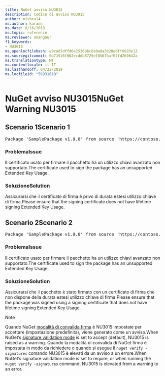 ```yaml
---
title: NuGet avviso NU3015
description: Codice di avviso NU3015
author: mishra14
ms.author: karann
ms.date: 8/16/2018
ms.topic: reference
ms.reviewer: anangaur
f1_keywords:
- NU3015
ms.openlocfilehash: e9ca85dffd6e253086c0a0a0a3920e0ffd893e12
ms.sourcegitcommit: 6b71926f062ecddb8729ef8567baf67fd269642a
ms.translationtype: MT
ms.contentlocale: it-IT
ms.lasthandoff: 04/22/2019
ms.locfileid: "59931618"
---
```

# <a name="nuget-warning-nu3015"></a><span data-ttu-id="c6049-103">NuGet avviso NU3015</span><span class="sxs-lookup"><span data-stu-id="c6049-103">NuGet Warning NU3015</span></span>

## <a name="scenario-1"></a><span data-ttu-id="c6049-104">Scenario 1</span><span class="sxs-lookup"><span data-stu-id="c6049-104">Scenario 1</span></span>

<pre>Package 'SamplePackage v1.0.0' from source 'https://contoso.com/index.json': The lifetime signing EKU in the primary signature's certificate is not supported.</pre>

### <a name="issue"></a><span data-ttu-id="c6049-105">Problema</span><span class="sxs-lookup"><span data-stu-id="c6049-105">Issue</span></span>

<span data-ttu-id="c6049-106">Il certificato usato per firmare il pacchetto ha un utilizzo chiavi avanzato non supportato.</span><span class="sxs-lookup"><span data-stu-id="c6049-106">The certificate used to sign the package has an unsupported Extended Key Usage.</span></span>


### <a name="solution"></a><span data-ttu-id="c6049-107">Soluzione</span><span class="sxs-lookup"><span data-stu-id="c6049-107">Solution</span></span>

<span data-ttu-id="c6049-108">Assicurarsi che il certificato di firma è privo di durata estesi utilizzo chiave di firma.</span><span class="sxs-lookup"><span data-stu-id="c6049-108">Please ensure that the signing certificate does not have lifetime signing Extended Key Usage.</span></span>



## <a name="scenario-2"></a><span data-ttu-id="c6049-109">Scenario 2</span><span class="sxs-lookup"><span data-stu-id="c6049-109">Scenario 2</span></span>

<pre>Package 'SamplePackage v1.0.0' from source 'https://contoso.com/index.json': The lifetime signing EKU in the signing certificate is not supported.</pre>

### <a name="issue"></a><span data-ttu-id="c6049-110">Problema</span><span class="sxs-lookup"><span data-stu-id="c6049-110">Issue</span></span>

<span data-ttu-id="c6049-111">Il certificato usato per firmare il pacchetto ha un utilizzo chiavi avanzato non supportato.</span><span class="sxs-lookup"><span data-stu-id="c6049-111">The certificate used to sign the package has an unsupported Extended Key Usage.</span></span>


### <a name="solution"></a><span data-ttu-id="c6049-112">Soluzione</span><span class="sxs-lookup"><span data-stu-id="c6049-112">Solution</span></span>

<span data-ttu-id="c6049-113">Assicurarsi che il pacchetto è stato firmato con un certificato di firma che non dispone della durata estesi utilizzo chiave di firma.</span><span class="sxs-lookup"><span data-stu-id="c6049-113">Please ensure that the package was signed using a signing certificate that does not have lifetime signing Extended Key Usage.</span></span>


> [!Note]
> <span data-ttu-id="c6049-114">Quando NuGet [modalità di convalida firma](https://docs.microsoft.com/en-us/nuget/consume-packages/installing-signed-packages#configure-package-signature-requirements) è NU3015 impostate per accettare (impostazione predefinita), viene generato come un avviso.</span><span class="sxs-lookup"><span data-stu-id="c6049-114">When NuGet’s [signature validation mode](https://docs.microsoft.com/en-us/nuget/consume-packages/installing-signed-packages#configure-package-signature-requirements) is set to accept (default), NU3015 is raised as a warning.</span></span> <span data-ttu-id="c6049-115">Quando la modalità di convalida di NuGet firma è impostata in modo da richiedere o quando si esegue il `nuget verify -signatures` comando NU3015 è elevati da un avviso a un errore.</span><span class="sxs-lookup"><span data-stu-id="c6049-115">When NuGet’s signature validation mode is set to require, or when running the `nuget verify -signatures` command, NU3015 is elevated from a warning to an error.</span></span> 